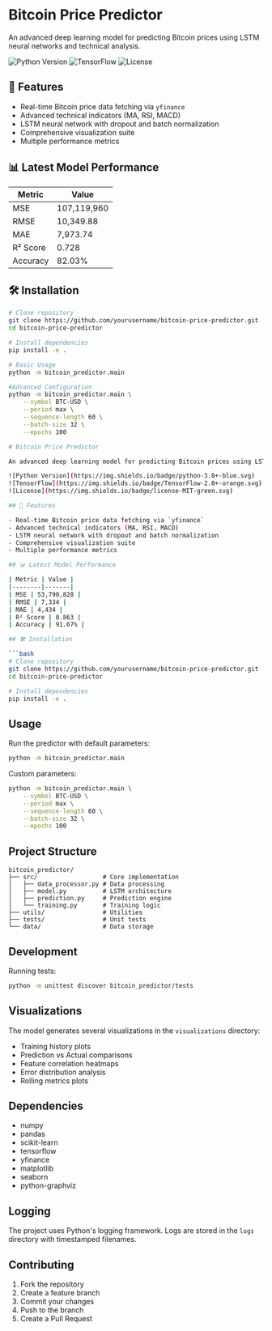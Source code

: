# Bitcoin Price Predictor

An advanced deep learning model for predicting Bitcoin prices using LSTM neural networks and technical analysis.

![Python Version](https://img.shields.io/badge/python-3.8+-blue.svg)
![TensorFlow](https://img.shields.io/badge/TensorFlow-2.0+-orange.svg)
![License](https://img.shields.io/badge/license-MIT-green.svg)

## 🚀 Features

- Real-time Bitcoin price data fetching via `yfinance`
- Advanced technical indicators (MA, RSI, MACD) 
- LSTM neural network with dropout and batch normalization
- Comprehensive visualization suite
- Multiple performance metrics

## 📊 Latest Model Performance

| Metric | Value |
|--------|-------|
| MSE | 107,119,960 |
| RMSE | 10,349.88 |
| MAE | 7,973.74 |
| R² Score | 0.728 |
| Accuracy | 82.03% |

## 🛠️ Installation

```bash
# Clone repository
git clone https://github.com/yourusername/bitcoin-price-predictor.git
cd bitcoin-price-predictor

# Install dependencies
pip install -e .

# Basic Usage
python -m bitcoin_predictor.main

#Advanced Configuration
python -m bitcoin_predictor.main \
    --symbol BTC-USD \
    --period max \
    --sequence-length 60 \
    --batch-size 32 \
    --epochs 100

# Bitcoin Price Predictor

An advanced deep learning model for predicting Bitcoin prices using LSTM neural networks and technical analysis.

![Python Version](https://img.shields.io/badge/python-3.8+-blue.svg)
![TensorFlow](https://img.shields.io/badge/TensorFlow-2.0+-orange.svg)
![License](https://img.shields.io/badge/license-MIT-green.svg)

## 🚀 Features

- Real-time Bitcoin price data fetching via `yfinance`
- Advanced technical indicators (MA, RSI, MACD) 
- LSTM neural network with dropout and batch normalization
- Comprehensive visualization suite
- Multiple performance metrics

## 📊 Latest Model Performance

| Metric | Value |
|--------|-------|
| MSE | 53,790,828 |
| RMSE | 7,334 |
| MAE | 4,434 |
| R² Score | 0.863 |
| Accuracy | 91.67% |

## 🛠️ Installation

```bash
# Clone repository
git clone https://github.com/yourusername/bitcoin-price-predictor.git
cd bitcoin-price-predictor

# Install dependencies
pip install -e .
```

## Usage

Run the predictor with default parameters:

```bash
python -m bitcoin_predictor.main
```

Custom parameters:

```bash
python -m bitcoin_predictor.main \
    --symbol BTC-USD \
    --period max \
    --sequence-length 60 \
    --batch-size 32 \
    --epochs 100
```

## Project Structure

```
bitcoin_predictor/
├── src/                  # Core implementation
│   ├── data_processor.py # Data processing
│   ├── model.py          # LSTM architecture
│   ├── prediction.py     # Prediction engine
│   └── training.py       # Training logic
├── utils/                # Utilities
├── tests/                # Unit tests
└── data/                 # Data storage
```

## Development

Running tests:

```bash
python -m unittest discover bitcoin_predictor/tests
```

## Visualizations

The model generates several visualizations in the `visualizations` directory:
- Training history plots
- Prediction vs Actual comparisons
- Feature correlation heatmaps
- Error distribution analysis
- Rolling metrics plots

## Dependencies

- numpy
- pandas
- scikit-learn
- tensorflow
- yfinance
- matplotlib
- seaborn
- python-graphviz

## Logging

The project uses Python's logging framework. Logs are stored in the `logs` directory with timestamped filenames.

## Contributing

1. Fork the repository
2. Create a feature branch
3. Commit your changes
4. Push to the branch
5. Create a Pull Request

